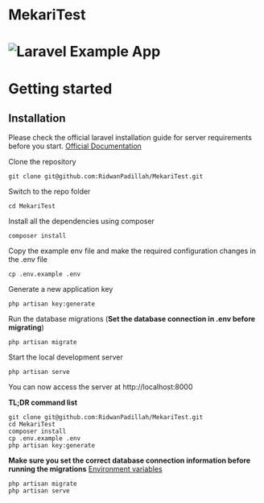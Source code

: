 # MekariTest

# ![Laravel Example App](logo.png)

# Getting started

## Installation

Please check the official laravel installation guide for server requirements before you start. [Official Documentation](https://laravel.com/docs/6.0/installation#installation)


Clone the repository

    git clone git@github.com:RidwanPadillah/MekariTest.git

Switch to the repo folder

    cd MekariTest

Install all the dependencies using composer

    composer install

Copy the example env file and make the required configuration changes in the .env file

    cp .env.example .env

Generate a new application key

    php artisan key:generate

Run the database migrations (**Set the database connection in .env before migrating**)

    php artisan migrate

Start the local development server

    php artisan serve

You can now access the server at http://localhost:8000

**TL;DR command list**

    git clone git@github.com:RidwanPadillah/MekariTest.git
    cd MekariTest
    composer install
    cp .env.example .env
    php artisan key:generate
    
**Make sure you set the correct database connection information before running the migrations** [Environment variables](#environment-variables)

    php artisan migrate
    php artisan serve